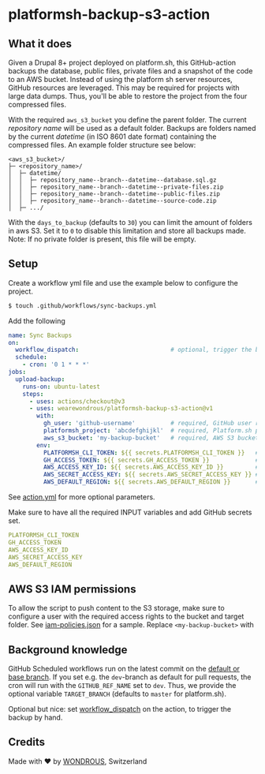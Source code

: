 # platformsh-backup-s3-action

## What it does

Given a Drupal 8+ project deployed on platform.sh, this GitHub-action backups the database, public files, private files and a snapshot of the code to an
AWS bucket. Instead of using the platform sh server resources, GitHub resources are leveraged. This may be required for projects with large data dumps.
Thus, you'll be able to restore the project from the four compressed files.

With the required `aws_s3_bucket` you define the parent folder. The current _repository name_ will be used as a default folder.
Backups are folders named by the current _datetime_ (in ISO 8601 date format) containing the compressed files. An example folder structure see below:

````
<aws_s3_bucket>/
├─ <repository_name>/
│  ├─ datetime/
│  │  ├─ repository_name--branch--datetime--database.sql.gz
│  │  ├─ repository_name--branch--datetime--private-files.zip
│  │  ├─ repository_name--branch--datetime--public-files.zip
│  │  ├─ repository_name--branch--datetime--source-code.zip
│  ├─ .../
````

With the `days_to_backup` (defaults to `30`) you can limit the amount of folders in aws S3. Set it to `0` to disable this limitation and store all backups made.
Note: If no private folder is present, this file will be empty.

## Setup
Create a workflow yml file and use the example below to configure the project.
```bash
$ touch .github/workflows/sync-backups.yml
```
Add the following
```yml
name: Sync Backups
on:
  workflow_dispatch:                          # optional, trigger the backup via the GitHub actions UI
  schedule:
    - cron: '0 1 * * *'
jobs:
  upload-backup:
    runs-on: ubuntu-latest
    steps:
      - uses: actions/checkout@v3
      - uses: wearewondrous/platformsh-backup-s3-action@v1
        with:
          gh_user: 'github-username'          # required, GitHub user related with the Access Token
          platformsh_project: 'abcdefghijkl'  # required, Platform.sh project ID
          aws_s3_bucket: 'my-backup-bucket'   # required, AWS S3 bucket name
        env:
          PLATFORMSH_CLI_TOKEN: ${{ secrets.PLATFORMSH_CLI_TOKEN }}   # required
          GH_ACCESS_TOKEN: ${{ secrets.GH_ACCESS_TOKEN }}             # required
          AWS_ACCESS_KEY_ID: ${{ secrets.AWS_ACCESS_KEY_ID }}         # required
          AWS_SECRET_ACCESS_KEY: ${{ secrets.AWS_SECRET_ACCESS_KEY }} # required
          AWS_DEFAULT_REGION: ${{ secrets.AWS_DEFAULT_REGION }}       # required
```
See [action.yml](action.yml) for more optional parameters.

Make sure to have all the required INPUT variables and add GitHub secrets set.

```yml
PLATFORMSH_CLI_TOKEN
GH_ACCESS_TOKEN
AWS_ACCESS_KEY_ID
AWS_SECRET_ACCESS_KEY
AWS_DEFAULT_REGION
```

## AWS S3 IAM permissions

To allow the script to push content to the S3 storage, make sure to configure a user with the required access rights to the bucket and target folder.
See [iam-policies.json](./iam-policies.json) for a sample. Replace `<my-backup-bucket>` with 

## Background knowledge

GitHub Scheduled workflows run on the latest commit on the [default or base branch](https://docs.github.com/en/actions/using-workflows/workflow-syntax-for-github-actions#onschedule). If you set e.g. the `dev`-branch as default for pull requests,
the cron will run with the `GITHUB_REF_NAME` set to `dev`. Thus, we provide the optional variable `TARGET_BRANCH` (defaults to `master` for platform.sh).

Optional but nice: set [workflow_dispatch](https://docs.github.com/en/actions/using-workflows/events-that-trigger-workflows#workflow_dispatch) on the
action, to trigger the backup by hand.

## Credits

Made with ♥️ by [WONDROUS](www.wearewoundrous.com), Switzerland
